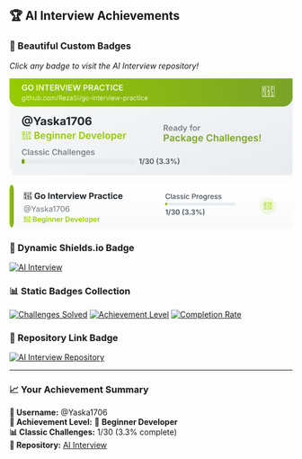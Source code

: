 ## 🏆 AI Interview Achievements

### 🎨 Beautiful Custom Badges
*Click any badge to visit the AI Interview repository!*

<!-- Full-size Card Badge - Clickable -->
[![AI Interview Achievement Card](https://raw.githubusercontent.com/RezaSi/go-interview-practice/main/badges/Yaska1706.svg)](https://github.com/RezaSi/go-interview-practice)

<!-- Compact Horizontal Badge - Clickable -->
[![AI Interview Compact](https://raw.githubusercontent.com/RezaSi/go-interview-practice/main/badges/Yaska1706_compact.svg)](https://github.com/RezaSi/go-interview-practice)

### 🔄 Dynamic Shields.io Badge
<!-- Dynamic Badge (auto-updates) -->
[![AI Interview](https://img.shields.io/endpoint?url=https://raw.githubusercontent.com/RezaSi/go-interview-practice/main/badges/Yaska1706.json&style=for-the-badge&logo=go&logoColor=white)](https://github.com/RezaSi/go-interview-practice)

### 📊 Static Badges Collection
[![Challenges Solved](https://img.shields.io/badge/Go_Challenges-1%2F30-brightgreen?style=for-the-badge&logo=go&logoColor=white)](https://github.com/RezaSi/go-interview-practice)
[![Achievement Level](https://img.shields.io/badge/Level-🌱_Beginner-97ca00?style=for-the-badge&logo=trophy&logoColor=white)](https://github.com/RezaSi/go-interview-practice)
[![Completion Rate](https://img.shields.io/badge/Completion-3.3%25-97ca00?style=for-the-badge&logo=checkmarx&logoColor=white)](https://github.com/RezaSi/go-interview-practice)


### 🔗 Repository Link Badge
[![AI Interview Repository](https://img.shields.io/badge/View_Repository-Go_Interview_Practice-blue?style=for-the-badge&logo=github&logoColor=white)](https://github.com/RezaSi/go-interview-practice)

---

### 📈 Your Achievement Summary

**👤 Username:** @Yaska1706  
**🏅 Achievement Level:** 🌱 **Beginner Developer**  
**📊 Classic Challenges:** 1/30 (3.3% complete)  
**🔗 Repository:** [AI Interview](https://github.com/RezaSi/go-interview-practice)  
